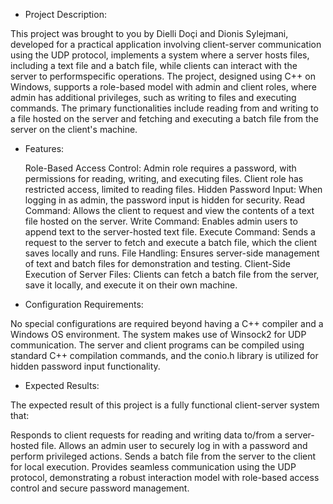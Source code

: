 - Project Description:

This project was brought to you by Dielli Doçi and Dionis Sylejmani, developed for a practical application involving client-server communication using the UDP protocol, implements a system where a server hosts files,
including a text file and a batch file, while clients can interact with the server to performspecific operations.
The project, designed using C++ on Windows, supports a role-based model with admin and client roles, where admin has additional privileges, such as writing to files and executing commands.
The primary functionalities include reading from and writing to a file hosted on the server and fetching and executing a batch file from the server on the client's machine.

- Features:
 
  Role-Based Access Control:
Admin role requires a password, with permissions for reading, writing, and executing files.
Client role has restricted access, limited to reading files.
  Hidden Password Input:
When logging in as admin, the password input is hidden for security.
  Read Command:
Allows the client to request and view the contents of a text file hosted on the server.
  Write Command:
Enables admin users to append text to the server-hosted text file.
  Execute Command:
Sends a request to the server to fetch and execute a batch file, which the client saves locally and runs.
  File Handling:
Ensures server-side management of text and batch files for demonstration and testing.
  Client-Side Execution of Server Files:
Clients can fetch a batch file from the server, save it locally, and execute it on their own machine.

- Configuration Requirements:

No special configurations are required beyond having a C++ compiler and a Windows OS environment. The system makes use of Winsock2 for UDP communication. 
The server and client programs can be compiled using standard C++ compilation commands, and the conio.h library is utilized for hidden password input functionality.

- Expected Results:

The expected result of this project is a fully functional client-server system that:

Responds to client requests for reading and writing data to/from a server-hosted file.
Allows an admin user to securely log in with a password and perform privileged actions.
Sends a batch file from the server to the client for local execution.
Provides seamless communication using the UDP protocol, demonstrating a robust interaction model with role-based access control and secure password management.
